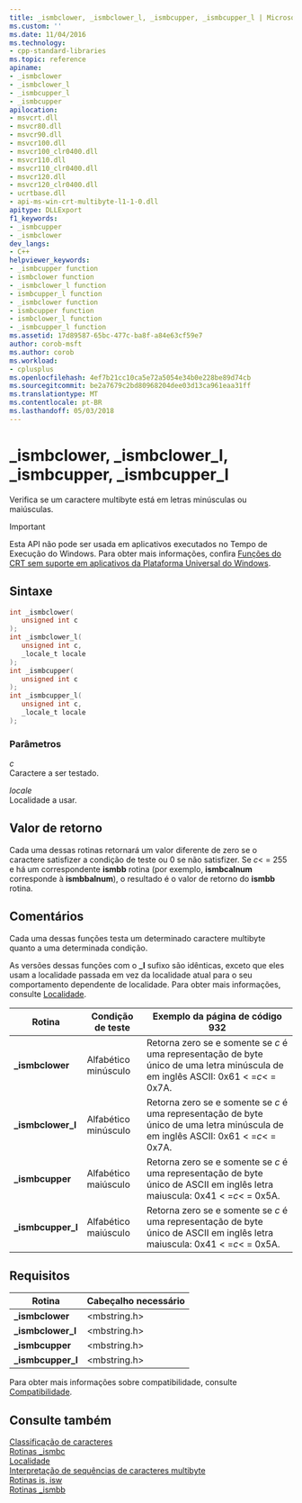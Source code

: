 ```yaml
---
title: _ismbclower, _ismbclower_l, _ismbcupper, _ismbcupper_l | Microsoft Docs
ms.custom: ''
ms.date: 11/04/2016
ms.technology:
- cpp-standard-libraries
ms.topic: reference
apiname:
- _ismbclower
- _ismbclower_l
- _ismbcupper_l
- _ismbcupper
apilocation:
- msvcrt.dll
- msvcr80.dll
- msvcr90.dll
- msvcr100.dll
- msvcr100_clr0400.dll
- msvcr110.dll
- msvcr110_clr0400.dll
- msvcr120.dll
- msvcr120_clr0400.dll
- ucrtbase.dll
- api-ms-win-crt-multibyte-l1-1-0.dll
apitype: DLLExport
f1_keywords:
- _ismbcupper
- _ismbclower
dev_langs:
- C++
helpviewer_keywords:
- _ismbcupper function
- ismbclower function
- _ismbclower_l function
- ismbcupper_l function
- _ismbclower function
- ismbcupper function
- ismbclower_l function
- _ismbcupper_l function
ms.assetid: 17d89587-65bc-477c-ba8f-a84e63cf59e7
author: corob-msft
ms.author: corob
ms.workload:
- cplusplus
ms.openlocfilehash: 4ef7b21cc10ca5e72a5054e34b0e228be89d74cb
ms.sourcegitcommit: be2a7679c2bd80968204dee03d13ca961eaa31ff
ms.translationtype: MT
ms.contentlocale: pt-BR
ms.lasthandoff: 05/03/2018
---
```

# <a name="ismbclower-ismbclowerl-ismbcupper-ismbcupperl"></a>_ismbclower, _ismbclower_l, _ismbcupper, _ismbcupper_l

Verifica se um caractere multibyte está em letras minúsculas ou maiúsculas.

> [!IMPORTANT]
> Esta API não pode ser usada em aplicativos executados no Tempo de Execução do Windows. Para obter mais informações, confira [Funções do CRT sem suporte em aplicativos da Plataforma Universal do Windows](../../cppcx/crt-functions-not-supported-in-universal-windows-platform-apps.md).

## <a name="syntax"></a>Sintaxe

```C
int _ismbclower(
   unsigned int c
);
int _ismbclower_l(
   unsigned int c,
   _locale_t locale
);
int _ismbcupper(
   unsigned int c
);
int _ismbcupper_l(
   unsigned int c,
   _locale_t locale
);
```

### <a name="parameters"></a>Parâmetros

*c*<br/>
Caractere a ser testado.

*locale*<br/>
Localidade a usar.

## <a name="return-value"></a>Valor de retorno

Cada uma dessas rotinas retornará um valor diferente de zero se o caractere satisfizer a condição de teste ou 0 se não satisfizer. Se *c*< = 255 e há um correspondente **ismbb** rotina (por exemplo, **ismbcalnum** corresponde à **ismbbalnum**), o resultado é o valor de retorno do **ismbb** rotina.

## <a name="remarks"></a>Comentários

Cada uma dessas funções testa um determinado caractere multibyte quanto a uma determinada condição.

As versões dessas funções com o **_l** sufixo são idênticas, exceto que eles usam a localidade passada em vez da localidade atual para o seu comportamento dependente de localidade. Para obter mais informações, consulte [Localidade](../../c-runtime-library/locale.md).

|Rotina|Condição de teste|Exemplo da página de código 932|
|-------------|--------------------|---------------------------|
|**_ismbclower**|Alfabético minúsculo|Retorna zero se e somente se *c* é uma representação de byte único de uma letra minúscula de em inglês ASCII: 0x61 < =*c*< = 0x7A.|
|**_ismbclower_l**|Alfabético minúsculo|Retorna zero se e somente se *c* é uma representação de byte único de uma letra minúscula de em inglês ASCII: 0x61 < =*c*< = 0x7A.|
|**_ismbcupper**|Alfabético maiúsculo|Retorna zero se e somente se *c* é uma representação de byte único de ASCII em inglês letra maiuscula: 0x41 < =*c*< = 0x5A.|
|**_ismbcupper_l**|Alfabético maiúsculo|Retorna zero se e somente se *c* é uma representação de byte único de ASCII em inglês letra maiuscula: 0x41 < =*c*< = 0x5A.|

## <a name="requirements"></a>Requisitos

|Rotina|Cabeçalho necessário|
|-------------|---------------------|
|**_ismbclower**|\<mbstring.h>|
|**_ismbclower_l**|\<mbstring.h>|
|**_ismbcupper**|\<mbstring.h>|
|**_ismbcupper_l**|\<mbstring.h>|

Para obter mais informações sobre compatibilidade, consulte [Compatibilidade](../../c-runtime-library/compatibility.md).

## <a name="see-also"></a>Consulte também

[Classificação de caracteres](../../c-runtime-library/character-classification.md)<br/>
[Rotinas _ismbc](../../c-runtime-library/ismbc-routines.md)<br/>
[Localidade](../../c-runtime-library/locale.md)<br/>
[Interpretação de sequências de caracteres multibyte](../../c-runtime-library/interpretation-of-multibyte-character-sequences.md)<br/>
[Rotinas is, isw](../../c-runtime-library/is-isw-routines.md)<br/>
[Rotinas _ismbb](../../c-runtime-library/ismbb-routines.md)<br/>

